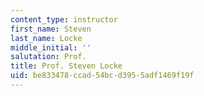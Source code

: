 ```yaml
---
content_type: instructor
first_name: Steven
last_name: Locke
middle_initial: ''
salutation: Prof.
title: Prof. Steven Locke
uid: be833478-ccad-54bc-d395-5adf1469f19f
---
```

